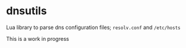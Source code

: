 dnsutils
========

Lua library to parse dns configuration files; `resolv.conf` and `/etc/hosts`

This is a work in progress